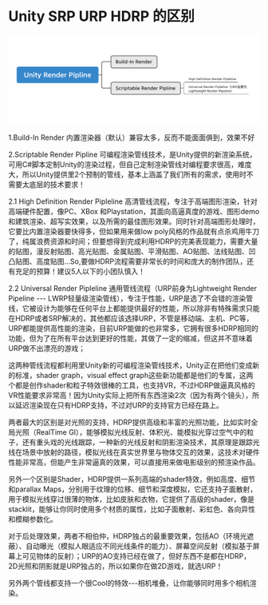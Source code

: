 # Unity SRP URP HDRP 的区别

![](<.gitbook/assets/image (6).png>)

1.Build-In Render 内置渲染器（默认）兼容太多，反而不能面面俱到，效果不好

2.Scriptable Render Pipline 可编程渲染管线技术，是Unity提供的新渲染系统，可用C#脚本定制Unity的渲染过程，但自己定制渲染管线对编程要求很高，难度大，所以Unity提供里2个预制的管线，基本上涵盖了我们所有的需求，使用时不需要太底层的技术要求！

2.1 High Definition Render Pipleline 高清管线流程，专注于高端图形渲染，针对高端硬件配置，像PC、XBox 和Playstation，其面向高逼真度的游戏、图形demo和建筑渲染、超写实效果，以及所需的最佳图形效果。同时针对高端图形处理时，它要比内置渲染器要快得多，但如果用来做low poly风格的作品就有点杀鸡用牛刀了，纯属浪费资源和时间；但要想得到完成利用HDRP的完美表现能力，需要大量的贴图，漫反射贴图、高光贴图、金属贴图、平滑贴图、AO贴图、法线贴图、凹凸贴图、高度贴图...So,要做HDRP流程需要非常长的时间和庞大的制作团队，还有充足的预算！建议5人以下的小团队慎入！

2.2 Universal Render Pipleline 通用管线流程（URP前身为Lightweight Render Pipeline --- LWRP轻量级渲染管线），专注于性能，URP是选了不会错的渲染管线，它被设计为能够在任何平台上都能提供最好的性能，所以除非有特殊需求只能在HDRP或者SRP解决的，其他都应该选择URP，不管是移动端、主机、PC等，URP都能提供高性能的渲染，目前URP能做的也非常多，它拥有很多HDRP相同的功能，但为了在所有平台达到更好的性能，其做了一定的缩减，但这并不意味着URP做不出漂亮的游戏；

这两种管线流程都利用里Unity新的可编程渲染管线技术，Unity正在把他们变成新的标准，shader graph，visual effect graph这些新功能都是他们的专属，这两个都是创作shader和粒子特效很棒的工具，也支持VR，不过HDRP做逼真风格的VR性能要求非常高！因为Unity实际上把所有东西渲染2次（因为有两个镜头），所以延迟渲染现在只有HDRP支持，不过对URP的支持官方已经在路上。

两者最大的区别是对光照的支持，HDRP提供高级和丰富的光照功能，比如实时全局光照（RealTime GI），能够模拟光线反射、体积光、能模拟光穿过空气中的粒子，还有重头戏的光线跟踪，一种新的光线反射和阴影渲染技术，其原理是跟踪光线在场景中放射的路径，模拟光线在真实世界里与物体交互的效果，这技术对硬件性能非常高，但能产生非常逼真的效果，可以直接用来做电影级别的预渲染作品。

另外一个区别是Shader，HDRP提供一系列高端的shader特效，例如高度、细节和parallax Maps，分别用于纹理的位移、细节和深度模拟，它还支持子面散射，用于模拟光线穿过很薄的物体，比如皮肤和衣物，它提供了高级的shader，像是stacklit，能够让你同时使用多个材质的属性，比如子面散射、彩虹色、各向异性和模糊参数化。

对于后处理效果，两者不相伯仲，HDRP独占的最重要效果，包括AO（环境光遮蔽）、自动曝光（模拟人眼适应不同光线条件的能力）、屏幕空间反射（模拟基于屏幕上可见物体的反射）；URP的AO支持已经在做了，但好东西不是都在HDRP，2D光照和阴影就是URP独占的，所以如果你在做2D游戏，就选URP！

另外两个管线都支持一个很Cool的特效---相机堆叠，让你能够同时用多个相机渲染。&#x20;
